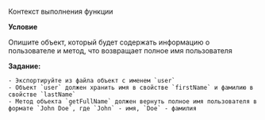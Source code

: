Контекст выполнения функции

**Условие**

Опишите объект, который будет содержать информацию о пользователе и метод, что возвращает полное имя пользователя

**Задание:**

    - Экспортируйте из файла объект с именем `user`
    - Объект `user` должен хранить имя в свойстве `firstName` и фамилию в свойстве `lastName`
    - Метод объекта `getFullName` должен вернуть полное имя пользователя в формате `John Doe`, где `John` - имя, `Doe` - фамилия
